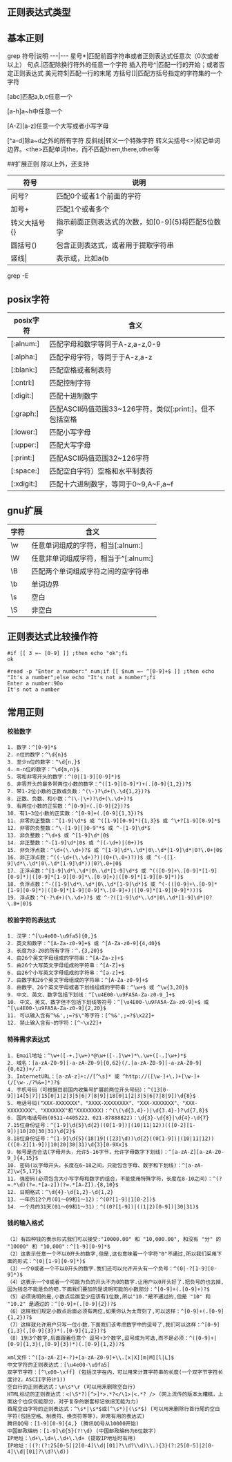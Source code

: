## 正则表达式类型
## 基本正则
grep 
符号|说明
---|---
星号*|匹配前面字符串或者正则表达式任意次（0次或者以上）
句点.|匹配除换行符外的任意一个字符
插入符号^|匹配一行的开始；或者否定正则表达式
美元符$|匹配一行的末尾
方括号[]|匹配方括号指定的字符集的一个字符<p>[abc]匹配a,b,c任意一个<p>[a-h]a~h中任意一个<p>[A-Z][a-z]任意一个大写或者小写字母<p>[^a-d]除a~d之外的所有字符
反斜线\|转义一个特殊字符
转义尖括号\<\>|标记单词边界。\<the\>匹配单词the，而不匹配them,there,other等

##扩展正则
除以上外，还支持

符号|说明
---|---
问号?|匹配0个或者1个前面的字符
加号+|匹配1个或者多个
转义大括号\{\}|指示前面正则表达式的次数，如[0-9]\{5\}将匹配5位数字
圆括号()|包含正则表达式，或者用于提取字符串
竖线\||表示或，比如a(b|c)d表示"abd"或"acd"

grep -E 
## posix字符

posix字符|含义
---|---
[:alnum:]|匹配字母和数字等同于A-z,a-z,0-9
[:alpha:]|匹配字母字符，等同于于A-z,a-z
[:blank:]|匹配空格或者制表符
[:cntrl:]|匹配控制字符
[:digit:]|匹配十进制数字
[:graph:]|匹配ASCII码值范围33~126字符，类似[:print:]，但不包括空格
[:lower:]|匹配小写字母
[:upper:]|匹配大写字母
[:print:]|匹配ASCII码值范围32~126字符
[:space:]|匹配空白字符）空格和水平制表符
[:xdigit:]|匹配十六进制数字，等同于0~9,A~F,a~f


## gnu扩展
字符|含义
---|---
\w|任意单词组成的字符，相当[:alnum:]
\W|任意非单词组成字符，相当于^[:alnum:]
\B|匹配两个单词组成字符之间的空字符串
\b|单词边界
\s|空白
\S|非空白


## 正则表达式比较操作符

```
#if [[ 3 =~ [0-9] ]] ;then echo "ok";fi
ok

#read -p "Enter a number:" num;if [[ $num =~ ^[0-9]+$ ]] ;then echo "It's a number";else echo "It's not a number";fi
Enter a number:90o
It's not a number
```

## 常用正则
#### 校验数字

```
1. 数字：^[0-9]*$
2. n位的数字：^\d{n}$
3. 至少n位的数字：^\d{n,}$
4. m-n位的数字：^\d{m,n}$
5. 零和非零开头的数字：^(0|[1-9][0-9]*)$
6. 非零开头的最多带两位小数的数字：^([1-9][0-9]*)+(.[0-9]{1,2})?$
7. 带1-2位小数的正数或负数：^(\-)?\d+(\.\d{1,2})?$
8. 正数、负数、和小数：^(\-|\+)?\d+(\.\d+)?$
9. 有两位小数的正实数：^[0-9]+(.[0-9]{2})?$
10. 有1~3位小数的正实数：^[0-9]+(.[0-9]{1,3})?$
11. 非零的正整数：^[1-9]\d*$ 或 ^([1-9][0-9]*){1,3}$ 或 ^\+?[1-9][0-9]*$
12. 非零的负整数：^\-[1-9][]0-9"*$ 或 ^-[1-9]\d*$
13. 非负整数：^\d+$ 或 ^[1-9]\d*|0$
14. 非正整数：^-[1-9]\d*|0$ 或 ^((-\d+)|(0+))$
15. 非负浮点数：^\d+(\.\d+)?$ 或 ^[1-9]\d*\.\d*|0\.\d*[1-9]\d*|0?\.0+|0$
16. 非正浮点数：^((-\d+(\.\d+)?)|(0+(\.0+)?))$ 或 ^(-([1-9]\d*\.\d*|0\.\d*[1-9]\d*))|0?\.0+|0$
17. 正浮点数：^[1-9]\d*\.\d*|0\.\d*[1-9]\d*$ 或 ^(([0-9]+\.[0-9]*[1-9][0-9]*)|([0-9]*[1-9][0-9]*\.[0-9]+)|([0-9]*[1-9][0-9]*))$
18. 负浮点数：^-([1-9]\d*\.\d*|0\.\d*[1-9]\d*)$ 或 ^(-(([0-9]+\.[0-9]*[1-9][0-9]*)|([0-9]*[1-9][0-9]*\.[0-9]+)|([0-9]*[1-9][0-9]*)))$
19. 浮点数：^(-?\d+)(\.\d+)?$ 或 ^-?([1-9]\d*\.\d*|0\.\d*[1-9]\d*|0?\.0+|0)$
```
#### 校验字符的表达式

```
1. 汉字：^[\u4e00-\u9fa5]{0,}$
2. 英文和数字：^[A-Za-z0-9]+$ 或 ^[A-Za-z0-9]{4,40}$
3. 长度为3-20的所有字符：^.{3,20}$
4. 由26个英文字母组成的字符串：^[A-Za-z]+$
5. 由26个大写英文字母组成的字符串：^[A-Z]+$
6. 由26个小写英文字母组成的字符串：^[a-z]+$
7. 由数字和26个英文字母组成的字符串：^[A-Za-z0-9]+$
8. 由数字、26个英文字母或者下划线组成的字符串：^\w+$ 或 ^\w{3,20}$
9. 中文、英文、数字包括下划线：^[\u4E00-\u9FA5A-Za-z0-9_]+$
10. 中文、英文、数字但不包括下划线等符号：^[\u4E00-\u9FA5A-Za-z0-9]+$ 或 ^[\u4E00-\u9FA5A-Za-z0-9]{2,20}$
11. 可以输入含有^%&',;=?$\"等字符：[^%&',;=?$\x22]+
12. 禁止输入含有~的字符：[^~\x22]+
```

#### 特殊需求表达式

```
1. Email地址：^\w+([-+.]\w+)*@\w+([-.]\w+)*\.\w+([-.]\w+)*$
2. 域名：[a-zA-Z0-9][-a-zA-Z0-9]{0,62}(/.[a-zA-Z0-9][-a-zA-Z0-9]{0,62})+/.?
3. InternetURL：[a-zA-z]+://[^\s]* 或 ^http://([\w-]+\.)+[\w-]+(/[\w-./?%&=]*)?$
4. 手机号码（可根据目前国内收集号扩展前两位开头号码）：^(13[0-9]|14[5|7]|15[0|1|2|3|5|6|7|8|9]|18[0|1|2|3|5|6|7|8|9])\d{8}$
5. 电话号码("XXX-XXXXXXX"、"XXXX-XXXXXXXX"、"XXX-XXXXXXX"、"XXX-XXXXXXXX"、"XXXXXXX"和"XXXXXXXX)：^(\(\d{3,4}-)|\d{3.4}-)?\d{7,8}$
6. 国内电话号码(0511-4405222、021-87888822)：\d{3}-\d{8}|\d{4}-\d{7}
7.15位身份证号：^[1-9]\d{5}\d{2}((0[1-9])|(10|11|12))(([0-2][1-9])|10|20|30|31)\d{2}$
8.18位身份证号：^[1-9]\d{5}(18|19|([23]\d))\d{2}((0[1-9])|(10|11|12))(([0-2][1-9])|10|20|30|31)\d{3}[0-9Xx]$
9. 帐号是否合法(字母开头，允许5-16字节，允许字母数字下划线)：^[a-zA-Z][a-zA-Z0-9_]{4,15}$
10. 密码(以字母开头，长度在6~18之间，只能包含字母、数字和下划线)：^[a-zA-Z]\w{5,17}$
11. 强密码(必须包含大小写字母和数字的组合，不能使用特殊字符，长度在8-10之间)：^(?=.*\d)(?=.*[a-z])(?=.*[A-Z]).{8,10}$
12. 日期格式：^\d{4}-\d{1,2}-\d{1,2}
13. 一年的12个月(01～09和1～12)：^(0?[1-9]|1[0-2])$
14. 一个月的31天(01～09和1～31)：^((0?[1-9])|((1|2)[0-9])|30|31)$
```

#### 钱的输入格式

```
（1）有四种钱的表示形式我们可以接受:"10000.00" 和 "10,000.00", 和没有 "分" 的 "10000" 和 "10,000"：^[1-9][0-9]*$
（2）这表示任意一个不以0开头的数字,但是,这也意味着一个字符"0"不通过,所以我们采用下面的形式：^(0|[1-9][0-9]*)$
（3）一个0或者一个不以0开头的数字.我们还可以允许开头有一个负号：^(0|-?[1-9][0-9]*)$
（4）这表示一个0或者一个可能为负的开头不为0的数字.让用户以0开头好了.把负号的也去掉,因为钱总不能是负的吧.下面我们要加的是说明可能的小数部分：^[0-9]+(.[0-9]+)?$
（5）必须说明的是,小数点后面至少应该有1位数,所以"10."是不通过的,但是 "10" 和 "10.2" 是通过的：^[0-9]+(.[0-9]{2})?$
（6）这样我们规定小数点后面必须有两位,如果你认为太苛刻了,可以这样：^[0-9]+(.[0-9]{1,2})?$
（7）这样就允许用户只写一位小数.下面我们该考虑数字中的逗号了,我们可以这样：^[0-9]{1,3}(,[0-9]{3})*(.[0-9]{1,2})?$
（8）1到3个数字,后面跟着任意个 逗号+3个数字,逗号成为可选,而不是必须：^([0-9]+|[0-9]{1,3}(,[0-9]{3})*)(.[0-9]{1,2})?$
```


```
xml文件：^([a-zA-Z]+-?)+[a-zA-Z0-9]+\\.[x|X][m|M][l|L]$                                                                                     
中文字符的正则表达式：[\u4e00-\u9fa5]                                                                                                       
双字节字符：[^\x00-\xff] (包括汉字在内，可以用来计算字符串的长度(一个双字节字符长度计2，ASCII字符计1))                                      
空白行的正则表达式：\n\s*\r (可以用来删除空白行)                                                                                            
HTML标记的正则表达式：<(\S*?)[^>]*>.*?</\1>|<.*? /> (网上流传的版本太糟糕，上面这个也仅仅能部分，对于复杂的嵌套标记依旧无能为力)            
首尾空白字符的正则表达式：^\s*|\s*$或(^\s*)|(\s*$) (可以用来删除行首行尾的空白字符(包括空格、制表符、换页符等等)，非常有用的表达式)         
腾讯QQ号：[1-9][0-9]{4,} (腾讯QQ号从10000开始)                                                                                              
中国邮政编码：[1-9]\d{5}(?!\d) (中国邮政编码为6位数字)                                                                                      
IP地址：\d+\.\d+\.\d+\.\d+ (提取IP地址时有用)                                                                                               
IP地址：((?:(?:25[0-5]|2[0-4]\\d|[01]?\\d?\\d)\\.){3}(?:25[0-5]|2[0-4]\\d|[01]?\\d?\\d))                                                    

```
